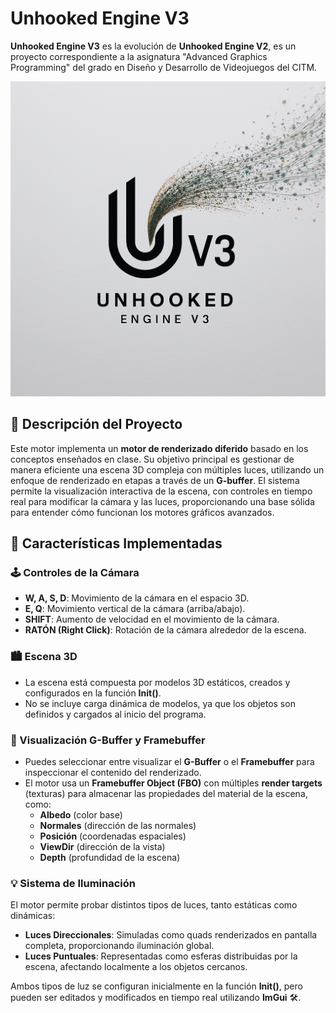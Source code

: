 # Unhooked Engine V3

**Unhooked Engine V3** es la evolución de **Unhooked Engine V2**, es un proyecto correspondiente a la asignatura "Advanced Graphics Programming" del grado en Diseño y Desarrollo de Videojuegos del CITM. 

![Logo](UnhookedEngine_v3/WorkingDir/LogoImage.png)

## 🚀 Descripción del Proyecto

Este motor implementa un **motor de renderizado diferido** basado en los conceptos enseñados en clase. Su objetivo principal es gestionar de manera eficiente una escena 3D compleja con múltiples luces, utilizando un enfoque de renderizado en etapas a través de un **G-buffer**. El sistema permite la visualización interactiva de la escena, con controles en tiempo real para modificar la cámara y las luces, proporcionando una base sólida para entender cómo funcionan los motores gráficos avanzados.

## 🎯 Características Implementadas

### 🕹️ Controles de la Cámara
- **W, A, S, D**: Movimiento de la cámara en el espacio 3D.
- **E, Q**: Movimiento vertical de la cámara (arriba/abajo).
- **SHIFT**: Aumento de velocidad en el movimiento de la cámara.
- **RATÓN (Right Click)**: Rotación de la cámara alrededor de la escena.

### 🏙️ Escena 3D
- La escena está compuesta por modelos 3D estáticos, creados y configurados en la función **Init()**.
- No se incluye carga dinámica de modelos, ya que los objetos son definidos y cargados al inicio del programa.

### 🎨 Visualización G-Buffer y Framebuffer
- Puedes seleccionar entre visualizar el **G-Buffer** o el **Framebuffer** para inspeccionar el contenido del renderizado.
- El motor usa un **Framebuffer Object (FBO)** con múltiples **render targets** (texturas) para almacenar las propiedades del material de la escena, como:
  - **Albedo** (color base)
  - **Normales** (dirección de las normales)
  - **Posición** (coordenadas espaciales)
  - **ViewDir** (dirección de la vista)
  - **Depth** (profundidad de la escena)

### 💡 Sistema de Iluminación
El motor permite probar distintos tipos de luces, tanto estáticas como dinámicas:
- **Luces Direccionales**: Simuladas como quads renderizados en pantalla completa, proporcionando iluminación global.
- **Luces Puntuales**: Representadas como esferas distribuidas por la escena, afectando localmente a los objetos cercanos.

Ambos tipos de luz se configuran inicialmente en la función **Init()**, pero pueden ser editados y modificados en tiempo real utilizando **ImGui** 🛠️.


